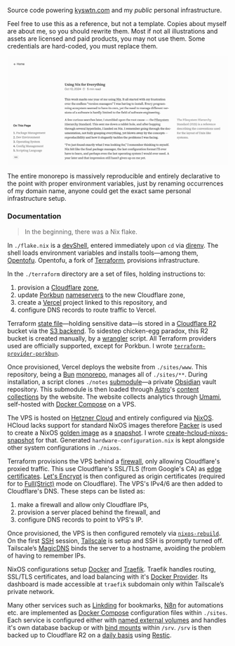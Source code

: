 Source code powering [kyswtn.com](https://kyswtn.com) and my _public_ personal infrastructure.

Feel free to use this as a reference, but not a template. Copies about myself are about me, so you should rewrite them. Most if not all illustrations and assets are licensed and paid products, you may not use them. Some credentials are hard-coded, you must replace them.

![A screenshot of an article of mine](./.github/screenshot.jpg)

The entire monorepo is massively reproducible and entirely declarative to the point with proper environment variables, just by renaming occurrences of my domain name, anyone could get the exact same personal infrastructure setup.

### Documentation

> In the beginning, there was a Nix flake.

In `./flake.nix` is a [devShell](https://wiki.nixos.org/wiki/Development_environment_with_nix-shell), entered immediately upon `cd` via [direnv](https://direnv.net). The shell loads environment variables and installs tools—among them, [Opentofu](https://opentofu.org). Opentofu, a fork of [Terraform](https://www.terraform.io), provisions infrastructure.

In the `./terraform` directory are a set of files, holding instructions to:

1. provision a [Cloudflare](https://www.cloudflare.com) [zone](https://developers.cloudflare.com/fundamentals/setup/accounts-and-zones),
2. update [Porkbun](https://porkbun.com) [nameservers](https://kb.porkbun.com/article/22-how-to-change-nameservers) to the new Cloudflare zone,
3. create a [Vercel](https://vercel.com) project linked to this repository, and
4. configure DNS records to route traffic to Vercel.

Terraform [state file](https://developer.hashicorp.com/terraform/language/state)—holding sensitive data—is stored in a [Cloudflare R2](https://www.cloudflare.com/developer-platform/products/r2) bucket via the [S3 backend](https://developer.hashicorp.com/terraform/language/backend/s3). To sidestep chicken-egg paradox, this R2 bucket is created manually, by a [wrangler](https://developers.cloudflare.com/workers/wrangler) script. All Terraform providers used are officially supported, except for Porkbun. I wrote [`terraform-provider-porkbun`](https://github.com/kyswtn/terraform-provider-porkbun).

Once provisioned, Vercel deploys the website from `./sites/www`. This repository, being a [Bun](https://bun.sh) [monorepo](https://monorepo.tools), manages all of `./sites/**`. During installation, a script clones `./notes` [submodule](https://git-scm.com/book/en/v2/Git-Tools-Submodules)—a private [Obsidian](https://obsidian.md) vault repository. This submodule is then loaded through [Astro](https://astro.build)'s [content collections](https://docs.astro.build/en/guides/content-collections) by the website. The website collects analytics through [Umami](https://github.com/umami-software/umami), self-hosted with [Docker Compose](https://docs.docker.com/compose) on a VPS.

The VPS is hosted on [Hetzner Cloud](https://www.hetzner.com/cloud) and entirely configured via [NixOS](https://nixos.org). HCloud lacks support for standard NixOS images therefore [Packer](https://packer.io) is used to create a NixOS [golden image](https://en.wikipedia.org/wiki/Disk_image) as a [snapshot](https://docs.hetzner.com/cloud/servers/backups-snapshots/overview). I wrote [create-hcloud-nixos-snapshot](https://github.com/kyswtn/create-hcloud-nixos-snapshot) for that. Generated `hardware-configuration.nix` is kept alongside other system configurations in `./nixos`.

Terraform provisions the VPS behind a [firewall](https://docs.hetzner.com/cloud/firewalls), only allowing Cloudflare's proxied traffic. This use Cloudflare's SSL/TLS (from Google's CA) as [edge certificates](https://developers.cloudflare.com/ssl/edge-certificates). [Let's Encrypt](https://letsencrypt.org) is then configured as origin certificates (required for to [Full(Strict)](https://developers.cloudflare.com/ssl/origin-configuration/ssl-modes/full-strict) mode on Cloudflare). The VPS's IPv4/6 are then added to Cloudflare's DNS. These steps can be listed as:

1. make a firewall and allow only Cloudflare IPs,
2. provision a server placed behind the firewall, and
3. configure DNS records to point to VPS's IP.

Once provisioned, the VPS is then configured remotely via [`nixos-rebuild`](https://wiki.nixos.org/wiki/Nixos-rebuild). On the first [SSH](https://www.openssh.com) session, [Tailscale](http://tailscale.com) is setup and SSH is promptly turned off. Tailscale’s [MagicDNS](https://tailscale.com/kb/1081/magicdns) binds the server to a hostname, avoiding the problem of having to remember IPs.

NixOS configurations setup [Docker](https://www.docker.com) and [Traefik](https://traefik.io/traefik). Traefik handles routing, SSL/TLS certificates, and load balancing with it's [Docker Provider](https://doc.traefik.io/traefik/reference/install-configuration/providers/docker). Its dashboard is made accessible at `traefik` subdomain only within Tailscale’s private network.

Many other services such as [Linkding](https://linkding.link) for bookmarks, [N8n](https://n8n.io) for automations etc. are implemented as [Docker Compose](https://docs.docker.com/compose) configuration files within `./sites`. Each service is configured either with [named external volumes](https://docs.docker.com/engine/storage/volumes) and handles it's own database backup or with [bind mounts](https://docs.docker.com/engine/storage/bind-mounts) within `/srv`. `/srv` is then backed up to Cloudflare R2 on a [daily basis](https://wiki.nixos.org/wiki/Systemd/timers/en) using [Restic](https://restic.net).
